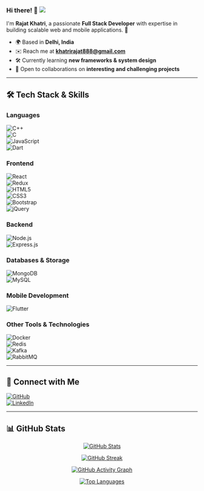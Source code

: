 ### **Hi there!** 👋 ![](https://user-images.githubusercontent.com/18350557/176309783-0785949b-9127-417c-8b55-ab5a4333674e.gif)  
I'm **Rajat Khatri**, a passionate **Full Stack Developer** with expertise in building scalable web and mobile applications. 🚀  

- 🌍 Based in **Delhi, India**  
- ✉️ Reach me at **[khatrirajat888@gmail.com](mailto:khatrirajat888@gmail.com)**  
- 🛠️ Currently learning **new frameworks & system design**  
- 🤝 Open to collaborations on **interesting and challenging projects**  

---

## 🛠️ **Tech Stack & Skills**  

### **Languages**  
![C++](https://img.shields.io/badge/C++-00599C?style=flat&logo=c%2B%2B&logoColor=white)  
![C](https://img.shields.io/badge/C-A8B9CC?style=flat&logo=c&logoColor=white)  
![JavaScript](https://img.shields.io/badge/JavaScript-F7DF1E?style=flat&logo=javascript&logoColor=black)  
![Dart](https://img.shields.io/badge/Dart-0175C2?style=flat&logo=dart&logoColor=white)  

### **Frontend**  
![React](https://img.shields.io/badge/React-20232A?style=flat&logo=react&logoColor=61DAFB)  
![Redux](https://img.shields.io/badge/Redux-764ABC?style=flat&logo=redux&logoColor=white)  
![HTML5](https://img.shields.io/badge/HTML5-E34F26?style=flat&logo=html5&logoColor=white)  
![CSS3](https://img.shields.io/badge/CSS3-1572B6?style=flat&logo=css3&logoColor=white)  
![Bootstrap](https://img.shields.io/badge/Bootstrap-7952B3?style=flat&logo=bootstrap&logoColor=white)  
![jQuery](https://img.shields.io/badge/jQuery-0769AD?style=flat&logo=jquery&logoColor=white)  

### **Backend**  
![Node.js](https://img.shields.io/badge/Node.js-43853D?style=flat&logo=node.js&logoColor=white)  
![Express.js](https://img.shields.io/badge/Express.js-000000?style=flat&logo=express&logoColor=white)  

### **Databases & Storage**  
![MongoDB](https://img.shields.io/badge/MongoDB-47A248?style=flat&logo=mongodb&logoColor=white)  
![MySQL](https://img.shields.io/badge/MySQL-4479A1?style=flat&logo=mysql&logoColor=white)  

### **Mobile Development**  
![Flutter](https://img.shields.io/badge/Flutter-02569B?style=flat&logo=flutter&logoColor=white)  

### **Other Tools & Technologies**  
![Docker](https://img.shields.io/badge/Docker-2496ED?style=flat&logo=docker&logoColor=white)  
![Redis](https://img.shields.io/badge/Redis-DC382D?style=flat&logo=redis&logoColor=white)  
![Kafka](https://img.shields.io/badge/Apache%20Kafka-231F20?style=flat&logo=apache-kafka&logoColor=white)  
![RabbitMQ](https://img.shields.io/badge/RabbitMQ-FF6600?style=flat&logo=rabbitmq&logoColor=white)  

---

## 🔗 **Connect with Me**  

[![GitHub](https://img.shields.io/badge/GitHub-181717?style=flat&logo=github&logoColor=white)](https://github.com/MrMorningStark)  
[![LinkedIn](https://img.shields.io/badge/LinkedIn-0A66C2?style=flat&logo=linkedin&logoColor=white)](https://www.linkedin.com/in/rajat-khatri-7872ba206/)  

---

## 📊 **GitHub Stats**  

<p align="center">
  <a href="http://www.github.com/MrMorningStark">
    <img src="https://github-readme-stats.vercel.app/api?username=MrMorningStark&show_icons=true&count_private=true&title_color=0891b2&text_color=ffffff&icon_color=0891b2&bg_color=1c1917&hide_border=true&show_icons=true" alt="GitHub Stats">
  </a>
</p>

<p align="center">
  <a href="http://www.github.com/MrMorningStark">
    <img src="https://github-readme-streak-stats.herokuapp.com/?user=MrMorningStark&stroke=ffffff&background=1c1917&ring=0891b2&fire=0891b2&currStreakNum=ffffff&currStreakLabel=0891b2&sideNums=ffffff&sideLabels=ffffff&dates=ffffff&hide_border=true" alt="GitHub Streak">
  </a>
</p>

<p align="center">
  <a href="http://www.github.com/MrMorningStark">
    <img src="https://github-readme-activity-graph.cyclic.app/graph?username=MrMorningStark&bg_color=1c1917&color=ffffff&line=0891b2&point=ffffff&area_color=1c1917&area=true&hide_border=true&custom_title=GitHub%20Commits%20Graph" alt="GitHub Activity Graph">
  </a>
</p>

<p align="center">
  <a href="https://github.com/MrMorningStark">
    <img src="https://github-readme-stats.vercel.app/api/top-langs/?username=MrMorningStark&langs_count=10&title_color=0891b2&text_color=ffffff&icon_color=0891b2&bg_color=1c1917&hide_border=true&locale=en&custom_title=Top%20Languages" alt="Top Languages">
  </a>
</p>
